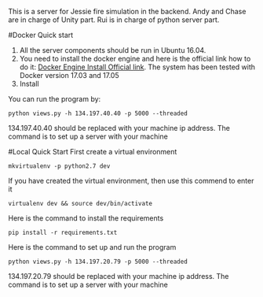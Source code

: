 This is a server for Jessie fire simulation in the backend. Andy and Chase are in charge of Unity part. Rui is in charge of python server part.


#Docker Quick start
1. All the server components should be run in Ubuntu 16.04.
2. You need to install the docker engine and here is the official link how to do it:
[Docker Engine Install Official link](https://docs.docker.com/engine/installation/linux/ubuntu/#install-using-the-repository). 
The system has been tested with Docker version 17.03 and 17.05
3. Install 



You can run the program by:
```
python views.py -h 134.197.40.40 -p 5000 --threaded
```

134.197.40.40 should be replaced with your machine ip address. The command is to set up a server with your machine


#Local Quick Start
First create a virtual environment
```
mkvirtualenv -p python2.7 dev
```

If you have created the virtual environment, then use this commend to enter it
```
virtualenv dev && source dev/bin/activate
```

Here is the command to install the requirements
```
pip install -r requirements.txt
```
Here is the command to set up and run the program
```
python views.py -h 134.197.20.79 -p 5000 --threaded
```
134.197.20.79 should be replaced with your machine ip address. The command is to set up a server with your machine